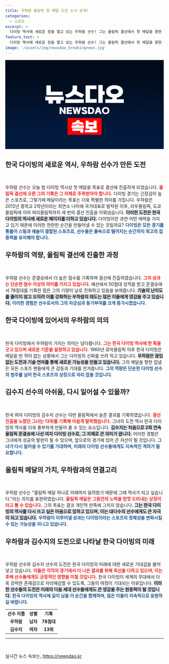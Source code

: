 ```yaml
---
title: 우하람 올림픽 첫 메달 도전 소식 공개!
categories:
  - 스포츠
excerpt: >
  다이빙 역사에 새로운 장을 열고 있는 우하람 선수! 그는 올림픽 결선에서 첫 메달을 향한 도전에 나섭니다. 여자 다이빙의 김수지 선수는 안타깝게 탈락했지만, 남자 대표팀의 가능성은 무궁무진합니다. 클릭해 더 알아보세요!
feature_text: >
  다이빙 역사에 새로운 장을 열고 있는 우하람 선수! 그는 올림픽 결선에서 첫 메달을 향한 도전에 나섭니다. 여자 다이빙의 김수지 선수는 안타깝게 탈락했지만, 남자 대표팀의 가능성은 무궁무진합니다. 클릭해 더 알아보세요!
image: '/assets/img/newsdao_breakingnews.jpg'
---
```


<p><img src="/assets/img/newsdao_breakingnews.jpg" alt="bookingtag 속보" /></p>

<h2 data-ke-size="size26">한국 다이빙의 새로운 역사, 우하람 선수가 만든 도전</h2>  

<p data-ke-size="size16">&nbsp;</p>  

<p data-ke-size="size16">우하람 선수는 오늘 밤 다이빙 역사상 첫 메달을 목표로 결선에 진출하게 되었습니다. <b><span style="color: #ee2323;">올림픽 결선에 오른 그의 기록은 그 자체로 주목받아야 합니다.</span></b> 다이빙 경기는 긴장감이 높은 스포츠로, 그렇기에 메달이라는 목표는 더욱 특별한 의미를 가집니다. 우하람은 2012년 중학교 2학년이라는 최연소 나이에 국가대표로 발탁된 이후, 리우올림픽, 도쿄올림픽에 이어 파리올림픽까지 세 번의 결선 진출을 이뤄냈습니다. <b><span style="background-color: #21538527;">이러한 도전은 한국 다이빙의 역사에 새로운 페이지를 더하고 있습니다.</span></b> 다이빙이란 과연 어떤 매력을 가지고 있기 때문에 이러한 찬란한 순간을 만들어낼 수 있는 것일까요? <b><span style="color: #1a5490;">다이빙은 모든 경기를 통틀어 스릴과 예술이 결합된 스포츠로, 선수들은 물속으로 떨어지는 순간까지 최고의 집중력을 유지해야 합니다.</span></b> </p>  

<h2 data-ke-size="size26">우하람의 역량, 올림픽 결선에 진출한 과정</h2>  

<p data-ke-size="size16">&nbsp;</p>  

<p data-ke-size="size16">우하람 선수는 준결승에서 더 높은 점수를 기록하며 결선에 진출하였습니다. <b><span style="color: #ee2323;">그의 성과는 단순한 점수 이상의 의미를 가지고 있습니다.</span></b> 예선에서 50점대 성적을 받고 준결승에서 78점대를 기록한 점은 그의 기량이 날로 진화하고 있음을 보여줍니다. <b><span style="background-color: #21538527;">기술의 난이도를 줄이지 않고 오히려 이를 강화하는 우하람의 태도는 많은 이들에게 영감을 주고 있습니다.</span></b> <b><span style="color: #1a5490;">이러한 경험은 선수로서의 그의 자긍심과 동기부여를 크게 증가시켰습니다.</span></b> </p>  

<h2 data-ke-size="size26">한국 다이빙에 있어서의 우하람의 의의</h2>  

<p data-ke-size="size16">&nbsp;</p>  

<p data-ke-size="size16">한국 다이빙에서 우하람이 가지는 의미는 남다릅니다. <b><span style="color: #ee2323;">그는 한국 다이빙 역사에 한 획을 긋고 있으며 새로운 기준을 설정하고 있습니다.</span></b> 1960년 로마올림픽 이후 한국 다이빙은 메달을 딴 적이 없는 상황에서 그는 다이빙의 신화를 쓰려 하고 있습니다. <b><span style="background-color: #21538527;">우하람은 끊임없는 도전과 기술 연마를 통해 새로운 가능성을 만들고 있습니다.</span></b> 그의 메달을 향한 집념은 모든 스포츠 팬들에게 큰 감동과 기대를 안겨줍니다. <b><span style="color: #1a5490;">그의 역량은 단순한 다이빙 선수의 범주를 넘어 한국 스포츠의 상징으로 자리 잡을 것입니다.</span></b> </p>  

<h2 data-ke-size="size26">김수지 선수의 아쉬움, 다시 일어설 수 있을까?</h2>  

<p data-ke-size="size16">&nbsp;</p>  

<p data-ke-size="size16">한국 여자 다이빙의 김수지 선수는 이번 올림픽에서 슬픈 결과를 기록하였습니다. <b><span style="color: #ee2323;">결선 진출을 노렸던 그녀는 13위를 기록해 아쉽게 탈락했습니다.</span></b> 그녀의 도전 역시 한국 다이빙의 역사를 더욱 풍부하게 만들어 줄 수 있는 요소입니다. <b><span style="background-color: #21538527;">김수지는 처음으로 2회 연속 올림픽 준결승에 나선 여자 다이빙 선수로, 그 자체로 큰 의미가 큽니다.</span></b> 이러한 경험은 그녀에게 성공의 발판이 될 수 있으며, 앞으로의 경기에 있어 큰 자산이 될 것입니다. <b><span style="color: #1a5490;">그녀가 다시 일어설 수 있기를 기대하며, 미래의 다이빙 선수들에게도 지속적인 격려가 필요합니다.</span></b> </p>  

<h2 data-ke-size="size26">올림픽 메달의 가치, 우하람과의 연결고리</h2>  

<p data-ke-size="size16">&nbsp;</p>  

<p data-ke-size="size16">우하람 선수는 "올림픽 메달 하나로 이때까지 달려왔기 때문에 그때 역사가 되고 싶습니다."라는 의지를 표현하였습니다. <b><span style="color: #ee2323;">올림픽 메달은 그동안의 노력을 한껏 드러내는 상징이라고 볼 수 있습니다.</span></b> 그의 목표는 결코 개인적 만족에 그치지 않습니다. <b><span style="background-color: #21538527;">그는 한국 다이빙의 역사를 다시 쓰고 싶은 마음으로 임하고 있으며, 이는 대다수의 선수에게도 큰 자극이 되고 있습니다.</span></b> <b><span style="color: #1a5490;">우하람이 이루어낼 성과는 다이빙이라는 스포츠의 정체성을 변화시킬 수 있는 가능성을 지니고 있습니다.</span></b> </p>  

<h2 data-ke-size="size26">우하람과 김수지의 도전으로 나타날 한국 다이빙의 미래</h2>  

<p data-ke-size="size16">&nbsp;</p>  

<p data-ke-size="size16">우하람 선수와 김수지 선수의 도전은 한국 다이빙의 미래에 대한 새로운 기대감을 불어넣고 있습니다. <b><span style="color: #ee2323;">이들은 각각의 경기에서 더 나은 결과를 위해 최선을 다하고 있으며, 이는 후배 선수들에게도 긍정적인 영향을 미칠 것입니다.</span></b> 한국 다이빙이 세계의 무대에서 더욱 강력한 존재감으로 자리매김할 수 있도록, 그들의 여정이 기대되는 이유입니다. <b><span style="background-color: #21538527;">이러한 선수들의 도전은 미래의 다음 세대 선수들에게도 큰 영감을 주는 원동력이 될 것입니다.</span></b> <b><span style="color: #1a5490;">한국 다이빙의 역사에 길이 남을 이 순간을 함께하며, 많은 이들이 지속적으로 응원하길 바랍니다.</span></b> </p>  

<table style="width: 100%; border-spacing: 0; border-collapse: collapse;">  
<tr>  
<td style="text-align: center; height: 17px;"><b>선수 이름</b></td>  
<td style="text-align: center; height: 17px;"><b>성별</b></td>  
<td style="text-align: center; height: 17px;"><b>기록</b></td>  
</tr>  
<tr>  
<td style="text-align: center; height: 17px;"><b>우하람</b></td>  
<td style="text-align: center; height: 17px;"><b>남자</b></td>  
<td style="text-align: center; height: 17px;"><b>78점대</b></td>  
</tr>  
<tr>  
<td style="text-align: center; height: 17px;"><b>김수지</b></td>  
<td style="text-align: center; height: 17px;"><b>여자</b></td>  
<td style="text-align: center; height: 17px;"><b>13위</b></td>  
</tr>  
</table>  

<hr>  

<p data-ke-size="size16">&nbsp;</p>  
실시간 뉴스 속보는, <a href="https://newsdao.kr" rel="dofollow">https://newsdao.kr</a>


